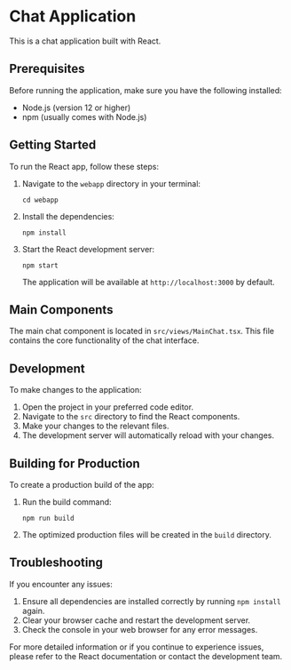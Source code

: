 # Chat Application

This is a chat application built with React.

## Prerequisites

Before running the application, make sure you have the following installed:

- Node.js (version 12 or higher)
- npm (usually comes with Node.js)

## Getting Started

To run the React app, follow these steps:

1. Navigate to the `webapp` directory in your terminal:

   ```
   cd webapp
   ```

2. Install the dependencies:

   ```
   npm install
   ```

3. Start the React development server:

   ```
   npm start
   ```

   The application will be available at `http://localhost:3000` by default.

## Main Components

The main chat component is located in `src/views/MainChat.tsx`. This file contains the core functionality of the chat interface.

## Development

To make changes to the application:

1. Open the project in your preferred code editor.
2. Navigate to the `src` directory to find the React components.
3. Make your changes to the relevant files.
4. The development server will automatically reload with your changes.

## Building for Production

To create a production build of the app:

1. Run the build command:

   ```
   npm run build
   ```

2. The optimized production files will be created in the `build` directory.

## Troubleshooting

If you encounter any issues:

1. Ensure all dependencies are installed correctly by running `npm install` again.
2. Clear your browser cache and restart the development server.
3. Check the console in your web browser for any error messages.

For more detailed information or if you continue to experience issues, please refer to the React documentation or contact the development team.


